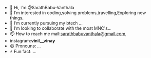 - 👋 Hi, I’m @SarathBabu-Vanthala
- 👀 I’m interested in coding,solving problems,travelling,Exploring new things.
- 🌱 I’m currently pursuing my btech ...
- 💞️ I’m looking to collaborate with the most  MNC's...
- 📫 How to reach me mail:sarathbabuvanthala@gmail.com,
- instagram:__vinil__vinay__
- 😄 Pronouns: ...
- ⚡ Fun fact: ...

<!---
SarathBabu-Vanthala/SarathBabu-Vanthala is a ✨ special ✨ repository because its `README.md` (this file) appears on your GitHub profile.
You can click the Preview link to take a look at your changes.
--->
